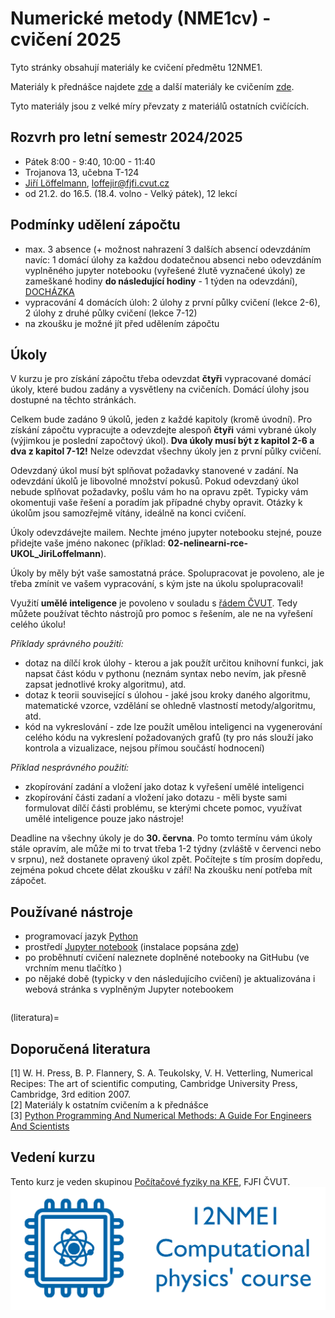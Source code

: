 # Numerické metody (NME1cv) - cvičení 2025

Tyto stránky obsahují materiály ke cvičení předmětu 12NME1.

Materiály k přednášce najdete [zde](http://kfe.fjfi.cvut.cz/~vachal/edu/nme/) a další materiály ke cvičením [zde](http://kfe.fjfi.cvut.cz/~vachal/edu/nme/cviceni/).

Tyto materiály jsou z velké míry převzaty z materiálů ostatních cvičících.

## Rozvrh pro letní semestr 2024/2025
* Pátek 8:00 - 9:40, 10:00 - 11:40
* Trojanova 13, učebna T-124
* [Jiří Löffelmann](https://usermap.cvut.cz/profile/7a2ecf76-b3c3-4716-b1b2-cd6859a8e193), [loffejir@fjfi.cvut.cz](mailto:loffejir@fjfi.cvut.cz)
* od 21.2. do 16.5. (18.4. volno - Velký pátek), 12 lekcí

## Podmínky udělení zápočtu
- max. 3 absence (+ možnost nahrazení 3 dalších absencí odevzdáním navíc: 1 domácí úlohy za každou dodatečnou absenci nebo odevzdáním vyplněného jupyter notebooku (vyřešené žlutě vyznačené úkoly) ze zameškané hodiny **do následující hodiny** - 1 týden na odevzdání), [DOCHÁZKA](https://campuscvut.sharepoint.com/:x:/r/sites/B242-12NME112ANM/Sdilene%20dokumenty/General/dochazka_NME1cv_Pa8_10.xlsx?d=w46944aee91c54a708717ddbc97ce725a&csf=1&web=1&e=RJsmKm)
- vypracování 4 domácích úloh: 2 úlohy z první půlky cvičení (lekce 2-6), 2 úlohy z druhé půlky cvičení (lekce 7-12)
- na zkoušku je možné jít před udělením zápočtu

## Úkoly
V kurzu je pro získání zápočtu třeba odevzdat **čtyři** vypracované domácí úkoly, které budou zadány a vysvětleny na cvičeních. Domácí úlohy jsou dostupné na těchto stránkách.

Celkem bude zadáno 9 úkolů, jeden z každé kapitoly (kromě úvodní). Pro získání zápočtu vypracujte a odevzdejte alespoň **čtyři** vámi vybrané úkoly (výjimkou je poslední započtový úkol). **Dva úkoly musí být z kapitol 2-6 a dva z kapitol 7-12!** Nelze odevzdat všechny úkoly jen z první půlky cvičení.

Odevzdaný úkol musí být splňovat požadavky stanovené v zadání. Na odevzdání úkolů je libovolné množství pokusů. Pokud odevzdaný úkol nebude splňovat požadavky, pošlu vám ho na opravu zpět. Typicky vám okomentuji vaše řešení a poradím jak případné chyby opravit. Otázky k úkolům jsou samozřejmě vítány, ideálně na konci cvičení.

Úkoly odevzdávejte mailem. Nechte jméno jupyter notebooku stejné, pouze přidejte vaše jméno nakonec (příklad: **02-nelinearni-rce-UKOL_JiriLoffelmann**).

Úkoly by měly být vaše samostatná práce. Spolupracovat je povoleno, ale je třeba zmínit ve vašem vypracování, s kým jste na úkolu spolupracovali!

Využití **umělé inteligence** je povoleno v souladu s [řádem ČVUT](https://intranet.fel.cvut.cz/cz/rozvoj/MP-pouzivani-ui.pdf). Tedy můžete používat těchto nástrojů pro pomoc s řešením, ale ne na vyřešení celého úkolu!

*Příklady správného použití:*
* dotaz na dílčí krok úlohy - kterou a jak použít určitou knihovní funkci, jak napsat část kódu v pythonu (neznám syntax nebo nevím, jak přesně zapsat jednotlivé kroky algoritmu), atd.
* dotaz k teorii související s úlohou - jaké jsou kroky daného algoritmu, matematické vzorce, vzdělání se ohledně vlastností metody/algoritmu, atd.
* kód na vykreslování - zde lze použít umělou inteligenci na vygenerování celého kódu na vykreslení požadovaných grafů (ty pro nás slouží jako kontrola a vizualizace, nejsou přímou součástí hodnocení)

*Příklad nesprávného použití:*
* zkopírování zadání a vložení jako dotaz k vyřešení umělé inteligenci
* zkopírování části zadaní a vložení jako dotazu - měli byste sami formulovat dílčí části problému, se kterými chcete pomoc, využívat umělé inteligence pouze jako nástroje!

Deadline na všechny úkoly je do **30. června**. Po tomto termínu vám úkoly stále opravím, ale může mi to trvat třeba 1-2 týdny (zvláště v červenci nebo v srpnu), než dostanete opravený úkol zpět. Počítejte s tím prosím dopředu, zejména pokud chcete dělat zkoušku v září! Na zkoušku není potřeba mít zápočet.

## Používané nástroje
- programovací jazyk [Python](https://www.python.org/)
- prostředí [Jupyter notebook](https://jupyter.org/) (instalace popsána [zde](install-all))
- po proběhnutí cvičení naleznete doplněné notebooky na GitHubu (ve vrchním menu tlačítko <i class="fab fa-github" aria-hidden="true"></i>)
- po nějaké době (typicky v den následujícího cvičení) je aktualizována i webová stránka s vyplněným Jupyter notebookem

```{tableofcontents}
```

(literatura)=
## Doporučená literatura
[1] W. H. Press, B. P. Flannery, S. A. Teukolsky, V. H. Vetterling, Numerical Recipes: The art of scientific computing, Cambridge University Press, Cambridge, 3rd edition 2007. \
[2] Materiály k ostatním cvičením a k přednášce \
[3] [Python Programming And Numerical Methods: A Guide For Engineers And Scientists](https://pythonnumericalmethods.studentorg.berkeley.edu/notebooks/Index.html)

## Vedení kurzu
Tento kurz je veden skupinou [Počítačové fyziky na KFE](http://cphys.fjfi.cvut.cz/cphys/index.php?lang=cs), FJFI ČVUT.
[![12NME1, Computational Physics' course logo](images/cphys-logo6.png)](http://cphys.fjfi.cvut.cz/cphys/index.php?lang=cs)